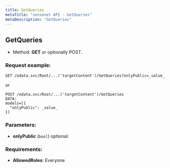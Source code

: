 ```yaml
---
title: GetQueries
metaTitle: "sensenet API - GetQueries"
metaDescription: "GetQueries"
---
```


## GetQueries
- Method: **GET** or optionally POST.


### Request example:

```
GET /odata.svc/Root/...('targetContent')/GetQueries?onlyPublic=_value_
```
or
```
POST /odata.svc/Root/...('targetContent')/GetQueries
DATA:
models=[{
  "onlyPublic": _value_
}]
```
### Parameters:
- **onlyPublic** (`bool`) optional: 

### Requirements:
- **AllowedRoles**: Everyone

